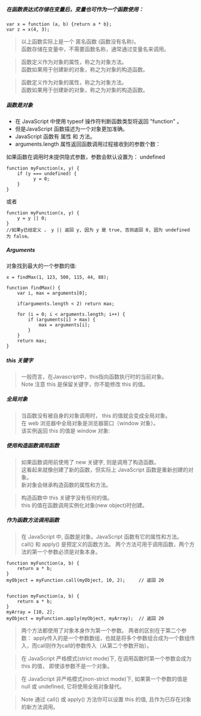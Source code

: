 ##### 在函数表达式存储在变量后，变量也可作为一个函数使用：
	var x = function (a, b) {return a * b};
	var z = x(4, 3);
>以上函数实际上是一个 匿名函数 (函数没有名称)。  
函数存储在变量中，不需要函数名称，通常通过变量名来调用。

> 函数定义作为对象的属性，称之为对象方法。  
函数如果用于创建新的对象，称之为对象的构造函数。

> 函数定义作为对象的属性，称之为对象方法。  
函数如果用于创建新的对象，称之为对象的构造函数。

##### 函数是对象
* 在 JavaScript 中使用 typeof 操作符判断函数类型将返回 "function" 。  
* 但是JavaScript 函数描述为一个对象更加准确。  
* JavaScript 函数有 属性 和 方法。 
* arguments.length 属性返回函数调用过程接收到的参数个数：

如果函数在调用时未提供隐式参数，参数会默认设置为： undefined

	function myFunction(x, y) {
	    if (y === undefined) {
	          y = 0;
	    } 
	}
或者

	function myFunction(x, y) {
	    y = y || 0;
	}
	//如果y已经定义 ， y || 返回 y, 因为 y 是 true, 否则返回 0, 因为 undefined 为 false。

##### Arguments 
对象找到最大的一个参数的值:

	x = findMax(1, 123, 500, 115, 44, 88);
	 
	function findMax() {
	    var i, max = arguments[0];
	    
	    if(arguments.length < 2) return max;
	 
	    for (i = 0; i < arguments.length; i++) {
	        if (arguments[i] > max) {
	            max = arguments[i];
	        }
	    }
	    return max;
	}

##### this 关键字
> 一般而言，在Javascript中，this指向函数执行时的当前对象。  
Note	注意 this 是保留关键字，你不能修改 this 的值。
##### 全局对象
> 当函数没有被自身的对象调用时， this 的值就会变成全局对象。  
在 web 浏览器中全局对象是浏览器窗口（window 对象）。  
该实例返回 this 的值是 window 对象:

##### 使用构造函数调用函数
>如果函数调用前使用了 new 关键字, 则是调用了构造函数。  
这看起来就像创建了新的函数，但实际上 JavaScript 函数是重新创建的对象。  
新对象会继承构造函数的属性和方法。

>构造函数中 this 关键字没有任何的值。  
this 的值在函数调用实例化对象(new object)时创建。

##### 作为函数方法调用函数
>在 JavaScript 中, 函数是对象。JavaScript 函数有它的属性和方法。  
call() 和 apply() 是预定义的函数方法。 两个方法可用于调用函数，两个方法的第一个参数必须是对象本身。
	
	function myFunction(a, b) {
	    return a * b;
	}
	myObject = myFunction.call(myObject, 10, 2);     // 返回 20


	function myFunction(a, b) {
	    return a * b;
	}
	myArray = [10, 2];
	myObject = myFunction.apply(myObject, myArray);  // 返回 20

>两个方法都使用了对象本身作为第一个参数。 两者的区别在于第二个参数： apply传入的是一个参数数组，也就是将多个参数组合成为一个数组传入，而call则作为call的参数传入（从第二个参数开始）。

>在 JavaScript 严格模式(strict mode)下, 在调用函数时第一个参数会成为 this 的值， 即使该参数不是一个对象。

>在 JavaScript 非严格模式(non-strict mode)下, 如果第一个参数的值是 null 或 undefined, 它将使用全局对象替代。

>Note	通过 call() 或 apply() 方法你可以设置 this 的值, 且作为已存在对象的新方法调用。